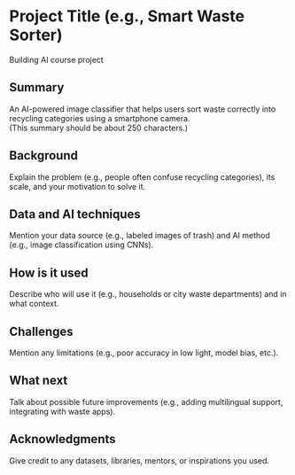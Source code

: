 # Project Title (e.g., Smart Waste Sorter)
Building AI course project

## Summary
An AI-powered image classifier that helps users sort waste correctly into recycling categories using a smartphone camera.  
(This summary should be about 250 characters.)

## Background
Explain the problem (e.g., people often confuse recycling categories), its scale, and your motivation to solve it.

## Data and AI techniques
Mention your data source (e.g., labeled images of trash) and AI method (e.g., image classification using CNNs).

## How is it used
Describe who will use it (e.g., households or city waste departments) and in what context.

## Challenges
Mention any limitations (e.g., poor accuracy in low light, model bias, etc.).

## What next
Talk about possible future improvements (e.g., adding multilingual support, integrating with waste apps).

## Acknowledgments
Give credit to any datasets, libraries, mentors, or inspirations you used.
